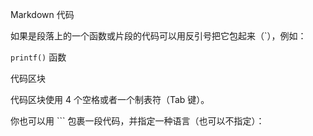 Markdown 代码

如果是段落上的一个函数或片段的代码可以用反引号把它包起来（\`），例如：

`printf()` 函数


代码区块

代码区块使用 4 个空格或者一个制表符（Tab 键）。

你也可以用 ``` 包裹一段代码，并指定一种语言（也可以不指定）：